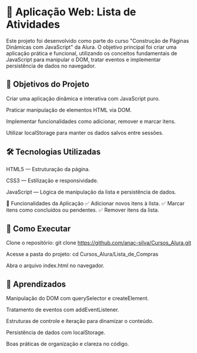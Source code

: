 # 🛒 Aplicação Web: Lista de Atividades
Este projeto foi desenvolvido como parte do curso "Construção de Páginas Dinâmicas com JavaScript" da Alura. O objetivo principal foi criar uma aplicação prática e funcional, utilizando os conceitos fundamentais de JavaScript para manipular o DOM, tratar eventos e implementar persistência de dados no navegador.

## 🎯 Objetivos do Projeto
Criar uma aplicação dinâmica e interativa com JavaScript puro.

Praticar manipulação de elementos HTML via DOM.

Implementar funcionalidades como adicionar, remover e marcar itens.

Utilizar localStorage para manter os dados salvos entre sessões.

## 🛠️ Tecnologias Utilizadas
HTML5 — Estruturação da página.

CSS3 — Estilização e responsividade.

JavaScript — Lógica de manipulação da lista e persistência de dados.

📂 Funcionalidades da Aplicação
✅ Adicionar novos itens à lista.
✅ Marcar itens como concluídos ou pendentes.
✅ Remover itens da lista.

## 🚀 Como Executar
Clone o repositório:
git clone https://github.com/anac-silva/Cursos_Alura.git

Acesse a pasta do projeto:
cd Cursos_Alura/Lista_de_Compras

Abra o arquivo index.html no navegador.

## 📝 Aprendizados
Manipulação do DOM com querySelector e createElement.

Tratamento de eventos com addEventListener.

Estruturas de controle e iteração para dinamizar o conteúdo.

Persistência de dados com localStorage.

Boas práticas de organização e clareza no código.
